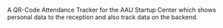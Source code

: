 A QR-Code Attendance Tracker for the AAU Startup Center which shows personal data to the reception and also track data on the backend.
